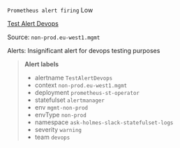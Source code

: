 `Prometheus alert firing` Low

[Test Alert Devops](https://app.robusta.dev/alerts?id=1234)

Source: `non-prod.eu-west1.mgmt`

Alerts: Insignificant alert for devops testing purposes

> **Alert labels**
> - alertname `TestAlertDevops`
> - context `non-prod.eu-west1.mgmt`
> - deployment `prometheus-st-operator`
> - statefulset `alertmanager`
> - env `mgmt-non-prod`
> - envType `non-prod`
> - namespace `ask-holmes-slack-statefulset-logs`
> - severity `warning`
> - team `devops`
